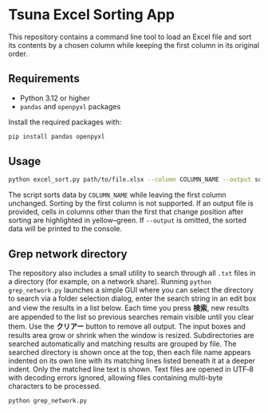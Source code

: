 # Tsuna Excel Sorting App

This repository contains a command line tool to load an Excel file and sort its
contents by a chosen column while keeping the first column in its original order.

## Requirements

- Python 3.12 or higher
- `pandas` and `openpyxl` packages

Install the required packages with:

```bash
pip install pandas openpyxl
```

## Usage

```bash
python excel_sort.py path/to/file.xlsx --column COLUMN_NAME --output sorted.xlsx
```

The script sorts data by `COLUMN_NAME` while leaving the first column unchanged.
Sorting by the first column is not supported. If an output file is provided,
cells in columns other than the first that change position after sorting are
highlighted in yellow–green. If `--output` is omitted, the sorted data will be
printed to the console.

## Grep network directory

The repository also includes a small utility to search through all `.txt` files
in a directory (for example, on a network share). Running `python
grep_network.py` launches a simple GUI where you can select the directory to
search via a folder selection dialog, enter the search string in an edit box and
view the results in a list below. Each time you press **検索**, new results are
appended to the list so previous searches remain visible until you clear them.
Use the **クリアー** button to remove all output. The input boxes and results
area grow or shrink when the window is resized. Subdirectories are searched
automatically and matching results are grouped by file. The searched directory
is shown once at the top, then each file name appears indented on its own line
with its matching lines listed beneath it at a deeper indent. Only the matched
line text is shown. Text files are opened in UTF‑8 with decoding errors ignored,
allowing files containing multi-byte characters to be processed.

```bash
python grep_network.py
```


